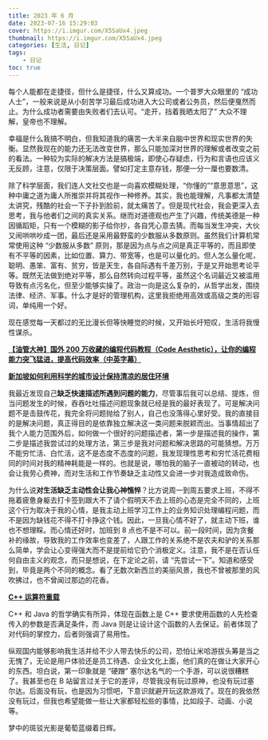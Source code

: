 ```yaml
---
title: 2023 年 6 月
date: 2023-07-16 15:29:03
cover: https://i.imgur.com/X5SaUx4.jpeg
thumbnail: https://i.imgur.com/X5SaUx4.jpeg
categories: [生活, 日记]
tags:
    - 日记
toc: true
---
```


每个人能都在走捷径，但什么是捷径，什么又算成功。一个普罗大众眼里的 “成功人士”，一般来说是从小刻苦学习最后成功进入大公司或者公务员，然后便戛然而止。为什么成功者需要由失败者们去认可。“走开，挡着我晒太阳了” 大众不理解，皇帝也不理解。

<!--more-->

幸福是什么我搞不明白，但我知道我的痛苦一大半来自脑中世界和现实世界的失衡。显然我现在的能力还无法改变世界，那么只能加深对世界的理解或者改变之前的看法。一种较为实际的解决方法是搞极端，即使心存疑虑，行为和言语也应该义无反顾，注意，仅限于决策层面。譬如打定主意存钱，那便一分一厘也要数清。

除了科学层面，我们连人文社交也是一向喜欢模糊处理，“你懂的”“意思意思”，这种中庸之道为庸人所推崇并将其视作一种修养。其实，我也能理解，凡事都太清楚太讲究，残酷的社会一下子扑到脸前，就太痛苦了。但是现代社会，我会更深入去思考，我与他者们之间的真实关系。继而对道德观也产生了兴趣，传统美德是一种因循蹈矩，只有一个模糊的影子给你抄，各自凭心意去猜。而每当发生冲突，大伙又闹哄哄吵成一团，最后还是采用最野蛮的少数服从多数原则。虽然我们计算机常常使用这种 “少数服从多数” 原则，那是因为点与点之间是真正平等的，而且即使有不平等的因素，比如位置、算力、带宽等，也是可以量化的。但人怎么量化呢，聪明、愚笨、富有、贫穷，皆是天生，各自际遇有千差万别，于是又开始思考论平等。既然无法做到绝对平等，那么自然转向过程平等，虽然这个名词最近又被滥用导致有点污名化，但至少能够实操了。政治一向是这么复杂的，从哲学出发，围绕法律、经济、军事。什么才是好的管理机构，这里我拒绝用高效或高级之类的形容词，单纯用一个好。

现在感觉每一天都过的无比漫长但等快睡觉的时候，又开始长吁短叹，生活将我慢性谋杀。

**[【油管大神】国外 200 万收藏的编程代码教程（Code Aesthetic），让你的编程能力突飞猛进，提高代码效率（中英字幕）](https://www.bilibili.com/video/BV1gP411B7CT/?spm_id_from=333.1007.tianma.1-1-1.click\&vd_source=e36f47f043068554931919060ccd92ef)**

**[新加坡如何利用科学的城市设计保持清凉的居住环境](https://www.bilibili.com/video/BV1BM4y1n7x3/?spm_id_from=444.41.list.card_archive.click\&vd_source=e36f47f043068554931919060ccd92ef)**

我最近发现自己**缺乏快速描述所遇到问题的能力**，尽管事后我可以总结、提炼，但当问题发生的时候，吞吞吐吐描述问题现象就已经是我的最好表现了。可是解决问题不是击鼓传花，我完全将问题抛给了别人，自己也没落得心里好受。我的直接目的是解决问题，真正得目的是依靠独立解决这一类问题来脱颖而出。当事情超出了我个人能力范围外后，如何做一个很好的问题描述者，第一步是描述我的操作，第二步是描述我尝试过的处理方法，第三步是我对问题和解决思路的可能猜想。万万不能穷忙活、白忙活，这不是态度不态度的问题，我发现理性思考和穷忙活花费相同的时间对我的精神耗能是一样的。也就是说，哪怕我的脑子一直被动的转动，也会让我劳心费神，而对生活和工作节奏缺乏主动性又会进一步对我造成致命伤。

为什么说**对生活缺乏主动性会让我心神憔悴**？比方说周一到周五要求上班，不得不拖着疲惫身躯去打卡签到跟大不了请个假明天不去上班的心态是完全不同的，上班这个行为取决于我的心情，是我主动上班学习工作上的业务知识处理编程问题，而不是因为缺钱花不得不打卡挣这个钱。因此，一旦我心情不好了，就主动下班，谁也不想理睬。而心情还好时，加班到 8 点也不是不可以。前一段时间，因为贪餐补的缘故，导致我的工作效率也变差了，人跟工作的关系绝不是农夫和驴的关系那么简单，学会让心变得强大而不是提前给它扔个消极定义。注意，我不是在否认任何自由主义的观念，而只是想说，在下定论之前，请 “先尝试一下”。知道和感受到，毕竟是两个不同的概念。看了无数次新西兰的美丽风景，我也不曾被那里的风吹拂过，也不曾闻过那边的花香。

**[C++ 运算符重载](https://www.bilibili.com/video/BV13T411x7bj/?spm_id_from=333.788\&vd_source=e36f47f043068554931919060ccd92ef)**

C++ 和 Java 的哲学确实有所异，体现在函数上是 C++ 要求使用函数的人先检查传入的参数是否满足条件，而 Java 则是让设计这个函数的人去保证。前者体现了对代码的掌控力，后者则强调了易用性。

纵观国内能够影响我生活并给不少人带去快乐的公司，恐怕让米哈游拔头筹是当之无愧了，无论是用户体验还是员工待遇、企业文化上面，他们真的在做让大家开心的东西。坦白说，第一印象就是 “硬蹭” 塞尔达名气的一个手游，可以说很糟糕了。我甚至也在 B 站留言过关于它的差评，尽管我没有玩过原神，也没有玩过塞尔达。后面没有玩，也是因为习惯吧，下意识就避开玩这款游戏了。现在的我依然没有玩过，但我也希望能做一些让大家都轻松些的事情，比如段子、动画、小说等。

梦中的斑驳光影是葡萄蓝缀着日辉。
